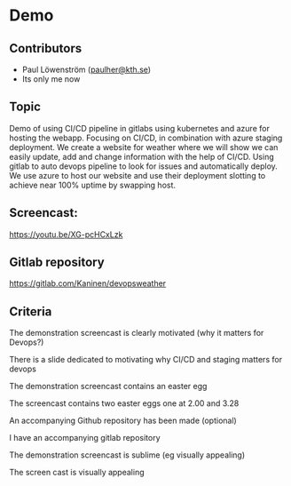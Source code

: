 # Demo 

## Contributors

* Paul Löwenström (paulher@kth.se)
* Its only me now

## Topic

Demo of using CI/CD pipeline in gitlabs using kubernetes and azure for hosting the webapp. Focusing on CI/CD, in combination with azure staging deployment.
We create a website for weather where we will show we can easily update, add and change information with the help of CI/CD. Using gitlab to auto devops pipeline to look for issues and automatically deploy. We use azure to host our website and use their deployment slotting to achieve near 100% uptime by swapping host. 

## Screencast: 

https://youtu.be/XG-pcHCxLzk

## Gitlab repository 

https://gitlab.com/Kaninen/devopsweather

## Criteria

The demonstration screencast is clearly motivated (why it matters for Devops?)

There is a slide dedicated to motivating why CI/CD and staging matters for devops

The demonstration screencast contains an easter egg

The screencast contains two easter eggs one at 2.00 and 3.28

An accompanying Github repository has been made (optional)

I have an accompanying gitlab repository

The demonstration screencast is sublime (eg visually appealing)

The screen cast is visually appealing

